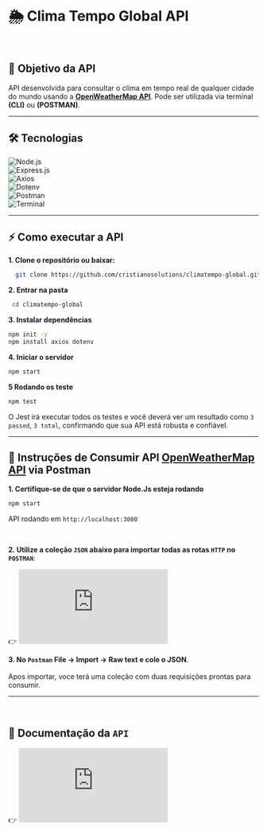 # 🌦️ Clima Tempo Global API
<br>

## 🎯 Objetivo da API
API desenvolvida para consultar o clima em tempo real de qualquer cidade do mundo usando a **[OpenWeatherMap API](https://openweathermap.org/api)**. Pode ser utilizada via terminal **(CLI)** ou **(POSTMAN)**.

---

## 🛠️ Tecnologias

![Node.js](https://img.shields.io/badge/Node.js-339933?style=for-the-badge&logo=nodedotjs&logoColor=white)<br> 
![Express.js](https://img.shields.io/badge/Express.js-000000?style=for-the-badge&logo=express&logoColor=white)<br>
![Axios](https://img.shields.io/badge/Axios-6200EE?style=for-the-badge&logo=axios&logoColor=white)<br>
![Dotenv](https://img.shields.io/badge/dotenv-FAE042?style=for-the-badge&logo=dotenv&logoColor=black)<br>
![Postman](https://img.shields.io/badge/Postman-FF6C37?style=for-the-badge&logo=postman&logoColor=white) <br>
![Terminal](https://img.shields.io/badge/Terminal-000000?style=for-the-badge&logo=gnome-terminal&logoColor=white)

---

## ⚡ Como executar a API

**1. Clone o repositório ou baixar:**
```bash
  git clone https://github.com/cristianosolutions/climatempo-global.git 
```
**2. Entrar na pasta**
```bash
 cd climatempo-global
```

**3. Instalar dependências**
```bash
npm init -y
npm install axios dotenv
```
**4. Iniciar o servidor**
```bash
npm start
```
**5 Rodando os teste**
```bash
npm test
```
O Jest irá executar todos os testes e você deverá ver um resultado como ```3 passed```, ```3 total```, confirmando que sua API está robusta e confiável.

---

## 🚀 Instruções de Consumir API [OpenWeatherMap API](https://openweathermap.org/api) via Postman

**1. Certifique-se de que o servidor Node.Js esteja rodando**
```bash
npm start
```
API rodando em ```http://localhost:3000```

<br>

**2. Utilize a coleção ```JSON``` abaixo para importar todas as rotas ```HTTP``` no ```POSTMAN```**:
<br>

   👉 ![Aqui está a coleção pronta Json para copiar ou baixar](https://github.com/cristianosolutions/climatempo-global/blob/main/postman/colecao.json)

   **3. No ```Postman``` File -> Import -> Raw text e cole o JSON**.
   <br><br>
   Apos importar, voce terá uma coleção com duas requisições prontas para consumir.

   ---

   <br>
   

   ## 📝 Documentação da ```API```   
   
👉 ![Clique aqui para visualizar a documentação da API:](https://github.com/cristianosolutions/climatempo-global/blob/main/docs/arquiteturaapi.md)

<br><br>




